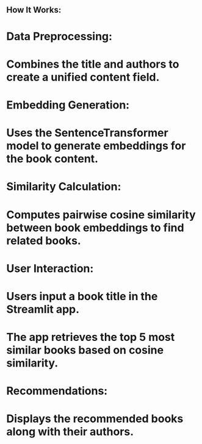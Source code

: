 ## How It Works:
# Data Preprocessing:
# Combines the title and authors to create a unified content field.
# Embedding Generation:
# Uses the SentenceTransformer model to generate embeddings for the book content.
# Similarity Calculation:
# Computes pairwise cosine similarity between book embeddings to find related books.
# User Interaction:
# Users input a book title in the Streamlit app.
# The app retrieves the top 5 most similar books based on cosine similarity.
# Recommendations:
# Displays the recommended books along with their authors.
